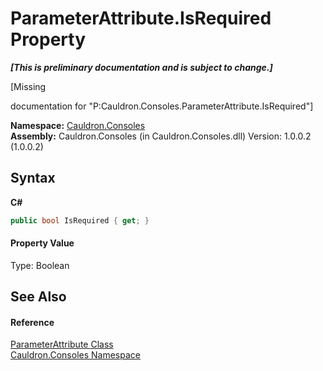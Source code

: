 # ParameterAttribute.IsRequired Property 
 _**\[This is preliminary documentation and is subject to change.\]**_

\[Missing <summary> documentation for "P:Cauldron.Consoles.ParameterAttribute.IsRequired"\]

**Namespace:**&nbsp;<a href="N_Cauldron_Consoles">Cauldron.Consoles</a><br />**Assembly:**&nbsp;Cauldron.Consoles (in Cauldron.Consoles.dll) Version: 1.0.0.2 (1.0.0.2)

## Syntax

**C#**<br />
``` C#
public bool IsRequired { get; }
```


#### Property Value
Type: Boolean

## See Also


#### Reference
<a href="T_Cauldron_Consoles_ParameterAttribute">ParameterAttribute Class</a><br /><a href="N_Cauldron_Consoles">Cauldron.Consoles Namespace</a><br />